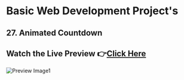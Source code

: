 # Basic Web Development Project's


## 27. Animated Countdown


 
## Watch the Live Preview 👉[Click Here]()
![Preview Image1](https://github.com/SorcererChiragsingh/Web-Development-Projects/blob/main/27-Animated%20countdown/preview.png)


